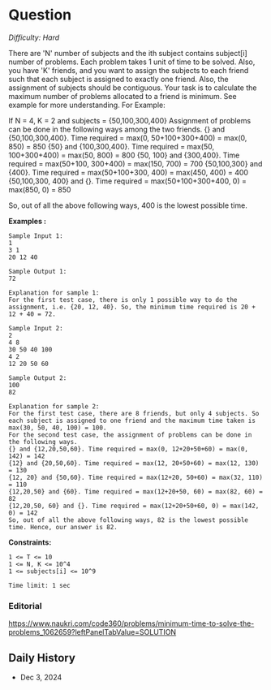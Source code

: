 # Question 

_Difficulty: Hard_

There are 'N' number of subjects and the ith subject contains subject[i] number of problems. Each problem takes 1 unit of time to be solved. Also, you have 'K' friends, and you want to assign the subjects to each friend such that each subject is assigned to exactly one friend. Also, the assignment of subjects should be contiguous. Your task is to calculate the maximum number of problems allocated to a friend is minimum. See example for more understanding.
For Example:

If N = 4, K = 2 and subjects = {50,100,300,400}
Assignment of problems can be done in the following ways among the two friends.
{} and {50,100,300,400}. Time required = max(0, 50+100+300+400) = max(0, 850) = 850
{50} and {100,300,400}. Time required = max(50, 100+300+400) = max(50, 800) = 800
{50, 100} and {300,400}. Time required = max(50+100, 300+400) = max(150, 700) = 700
{50,100,300} and {400}. Time required = max(50+100+300, 400) = max(450, 400) = 400
{50,100,300, 400} and {}. Time required = max(50+100+300+400, 0) = max(850, 0) = 850

So, out of all the above following ways, 400 is the lowest possible time.

**Examples :**
```
Sample Input 1:
1
3 1
20 12 40

Sample Output 1:
72

Explanation for sample 1:
For the first test case, there is only 1 possible way to do the assignment, i.e. {20, 12, 40}. So, the minimum time required is 20 + 12 + 40 = 72.

Sample Input 2:
2
4 8
30 50 40 100
4 2
12 20 50 60

Sample Output 2:
100
82

Explanation for sample 2:
For the first test case, there are 8 friends, but only 4 subjects. So each subject is assigned to one friend and the maximum time taken is max(30, 50, 40, 100) = 100.
For the second test case, the assignment of problems can be done in the following ways.
{} and {12,20,50,60}. Time required = max(0, 12+20+50+60) = max(0, 142) = 142
{12} and {20,50,60}. Time required = max(12, 20+50+60) = max(12, 130) = 130
{12, 20} and {50,60}. Time required = max(12+20, 50+60) = max(32, 110) = 110
{12,20,50} and {60}. Time required = max(12+20+50, 60) = max(82, 60) = 82
{12,20,50, 60} and {}. Time required = max(12+20+50+60, 0) = max(142, 0) = 142
So, out of all the above following ways, 82 is the lowest possible time. Hence, our answer is 82.
```

**Constraints:**
```
1 <= T <= 10 
1 <= N, K <= 10^4
1 <= subjects[i] <= 10^9   

Time limit: 1 sec
```

### Editorial
https://www.naukri.com/code360/problems/minimum-time-to-solve-the-problems_1062659?leftPanelTabValue=SOLUTION

## Daily History
- Dec 3, 2024